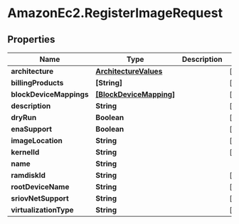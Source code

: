 # AmazonEc2.RegisterImageRequest

## Properties

Name | Type | Description | Notes
------------ | ------------- | ------------- | -------------
**architecture** | [**ArchitectureValues**](ArchitectureValues.md) |  | [optional] 
**billingProducts** | **[String]** |  | [optional] 
**blockDeviceMappings** | [**[BlockDeviceMapping]**](BlockDeviceMapping.md) |  | [optional] 
**description** | **String** |  | [optional] 
**dryRun** | **Boolean** |  | [optional] 
**enaSupport** | **Boolean** |  | [optional] 
**imageLocation** | **String** |  | [optional] 
**kernelId** | **String** |  | [optional] 
**name** | **String** |  | 
**ramdiskId** | **String** |  | [optional] 
**rootDeviceName** | **String** |  | [optional] 
**sriovNetSupport** | **String** |  | [optional] 
**virtualizationType** | **String** |  | [optional] 


